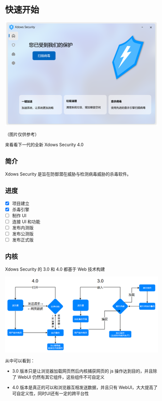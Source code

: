 # 快速开始

![HomeUI](./PNG/HomeUI.png)

（图片仅供参考）

来看看下一代的全新 Xdows Security 4.0


## 简介

Xdows Security 是旨在防御潜在威胁与检测病毒威胁的杀毒软件。

## 进度

 - [x] 项目建立
 - [x] 杀毒引擎
 - [ ] 制作 UI
 - [ ] 连接 UI 和功能
 - [ ] 发布内测版
 - [ ] 发布公测版
 - [ ] 发布正式版

## 内核

Xdows Security 的 3.0 和 4.0 都基于 Web 技术构建

![FlowChart](./PNG/FlowChart.png)

从中可以看到：

 - 3.0 版本只是让浏览器加载网页然后内核捕获网页的 js 操作达到目的，并且除了 WebUI 仍然有其它组件，这些组件不可自定义

 - 4.0 版本是真正的可以和浏览器互相发送数据，并且只有 WebUI，大大提高了可自定义性，同时UI还有一定的跨平台性
